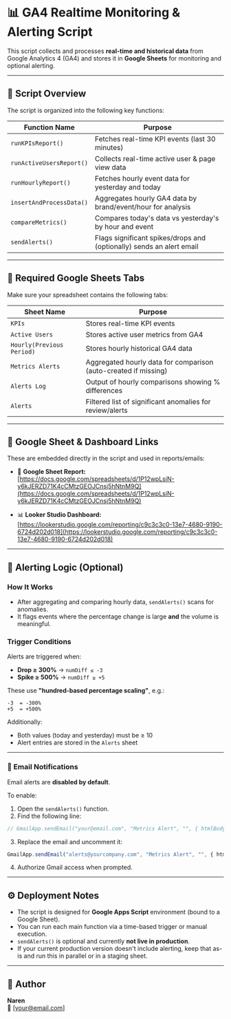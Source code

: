 # 📊 GA4 Realtime Monitoring & Alerting Script

This script collects and processes **real-time and historical data** from Google Analytics 4 (GA4) and stores it in **Google Sheets** for monitoring and optional alerting.

---

## 🧩 Script Overview

The script is organized into the following key functions:

| Function Name           | Purpose                                                                 |
|------------------------|-------------------------------------------------------------------------|
| `runKPIsReport()`      | Fetches real-time KPI events (last 30 minutes)                          |
| `runActiveUsersReport()` | Collects real-time active user & page view data                       |
| `runHourlyReport()`    | Fetches hourly event data for yesterday and today                       |
| `insertAndProcessData()` | Aggregates hourly GA4 data by brand/event/hour for analysis           |
| `compareMetrics()`     | Compares today's data vs yesterday's by hour and event                  |
| `sendAlerts()`         | Flags significant spikes/drops and (optionally) sends an alert email    |

---

## 📁 Required Google Sheets Tabs

Make sure your spreadsheet contains the following tabs:

| Sheet Name              | Purpose                                                        |
|------------------------|----------------------------------------------------------------|
| `KPIs`                 | Stores real-time KPI events                                     |
| `Active Users`         | Stores active user metrics from GA4                             |
| `Hourly(Previous Period)` | Stores hourly historical GA4 data                           |
| `Metrics Alerts`       | Aggregated hourly data for comparison (auto-created if missing) |
| `Alerts Log`           | Output of hourly comparisons showing % differences              |
| `Alerts`               | Filtered list of significant anomalies for review/alerts        |

---

## 📍 Google Sheet & Dashboard Links

These are embedded directly in the script and used in reports/emails:

- 🔗 **Google Sheet Report:**  
  [https://docs.google.com/spreadsheets/d/1P12wpLsiN-y6kJERZD71K4cCMtzGEOJCnsj5hNtnM9Q](https://docs.google.com/spreadsheets/d/1P12wpLsiN-y6kJERZD71K4cCMtzGEOJCnsj5hNtnM9Q)

- 📊 **Looker Studio Dashboard:**  
  [https://lookerstudio.google.com/reporting/c9c3c3c0-13e7-4680-9190-6724d202d018](https://lookerstudio.google.com/reporting/c9c3c3c0-13e7-4680-9190-6724d202d018)

---

## 🔔 Alerting Logic (Optional)

### How It Works

- After aggregating and comparing hourly data, `sendAlerts()` scans for anomalies.
- It flags events where the percentage change is large **and** the volume is meaningful.

### Trigger Conditions

Alerts are triggered when:

- **Drop ≥ 300%** → `numDiff ≤ -3`
- **Spike ≥ 500%** → `numDiff ≥ +5`

These use **"hundred-based percentage scaling"**, e.g.:

```text
-3  = -300%
+5  = +500%
```

Additionally:

- Both values (today and yesterday) must be ≥ 10
- Alert entries are stored in the `Alerts` sheet

---

### 📩 Email Notifications

Email alerts are **disabled by default**.

To enable:

1. Open the `sendAlerts()` function.
2. Find the following line:

```javascript
// GmailApp.sendEmail("your@email.com", "Metrics Alert", "", { htmlBody });
```

3. Replace the email and uncomment it:

```javascript
GmailApp.sendEmail("alerts@yourcompany.com", "Metrics Alert", "", { htmlBody });
```

4. Authorize Gmail access when prompted.

---

## ⚙️ Deployment Notes

- The script is designed for **Google Apps Script** environment (bound to a Google Sheet).
- You can run each main function via a time-based trigger or manual execution.
- `sendAlerts()` is optional and currently **not live in production**.
- If your current production version doesn't include alerting, keep that as-is and run this in parallel or in a staging sheet.

---

## 👤 Author

**Naren**  
📧 [your@email.com]
